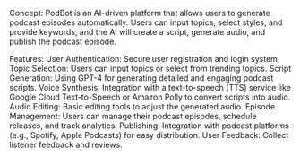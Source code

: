 Concept:
PodBot is an AI-driven platform that allows users to generate podcast episodes automatically. Users can input topics, select styles, and provide keywords, and the AI will create a script, generate audio, and publish the podcast episode.


Features:
User Authentication: Secure user registration and login system.
Topic Selection: Users can input topics or select from trending topics.
Script Generation: Using GPT-4 for generating detailed and engaging podcast scripts.
Voice Synthesis: Integration with a text-to-speech (TTS) service like Google Cloud Text-to-Speech or Amazon Polly to convert scripts into audio.
Audio Editing: Basic editing tools to adjust the generated audio.
Episode Management: Users can manage their podcast episodes, schedule releases, and track analytics.
Publishing: Integration with podcast platforms (e.g., Spotify, Apple Podcasts) for easy distribution.
User Feedback: Collect listener feedback and reviews.
